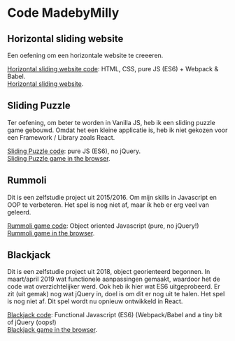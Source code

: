 # Code MadebyMilly

## Horizontal sliding website
Een oefening om een horizontale website te creeeren.

[Horizontal sliding website code](https://github.com/madebymilly/horizontal-slider/): HTML, CSS, pure JS (ES6) + Webpack & Babel.<br/>
[Horizontal sliding website](https://madebymilly.github.io/horizontal-slider/dist/).

## Sliding Puzzle
Ter oefening, om beter te worden in Vanilla JS, heb ik een sliding puzzle game gebouwd. Omdat het een kleine applicatie is, heb ik niet gekozen voor een Framework / Library zoals React. 

[Sliding Puzzle code](https://github.com/madebymilly/slidingpuzzle/): pure JS (ES6), no jQuery.<br/>
[Sliding Puzzle game in the browser](https://madebymilly.github.io/slidingpuzzle/).

## Rummoli
Dit is een zelfstudie project uit 2015/2016. Om mijn skills in Javascript en OOP te verbeteren. Het spel is nog niet af, maar ik heb er erg veel van geleerd. 

[Rummoli game code](https://github.com/madebymilly/rummoli/): Object oriented Javascript (pure, no jQuery!)<br/>
[Rummoli game in the browser](https://madebymilly.github.io/rummoli/).


## Blackjack
Dit is een zelfstudie project uit 2018, object georienteerd begonnen. In maart/april 2019 wat functionele aanpassingen gemaakt, waardoor het de code wat overzichtelijker werd. Ook heb ik hier wat ES6 uitgeprobeerd. Er zit (uit gemak) nog wat jQuery in, doel is om dit er nog uit te halen. Het spel is nog niet af. Dit spel wordt nu opnieuw ontwikkeld in React.

[Blackjack code](https://github.com/madebymilly/blackjack/): Functional Javascript (ES6) (Webpack/Babel and a tiny bit of jQuery (oops!)<br/>
[Blackjack game in the browser](https://madebymilly.github.io/blackjack/dist/).
